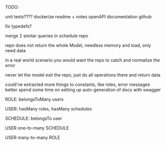 TODO:

<!-- user list with counted hours -> "start period" -> "end period" -->
<!-- time search options -->
<!-- update schedule -->
<!-- soft-delete schedule -->
<!-- reconsider start time and end time data types -->
<!-- user roles: edit and attach admin roles -->
<!-- edit/delete users -->
<!-- validation in routes -->
<!-- put creds in .env -->
unit tests????
dockerize
readme + notes
openAPI documentation
github

<!-- TEST VALIDATION -->

<!-- DELETE USER -->
<!-- EDIT USER -->

fix typedefs?

<!-- handle schedule insert where userId doesn't exist -->
merge 2 similar queries in schedule repo

<!-- How to handle scheduling logic where user queries are required? -->
<!-- Figure out why many-to-many relation of Schedules <-> Users not working? -> is it even necessary? -->

<!-- refactor auth to service -> repo -->
<!-- refactor user to service -> repo -->


repo does not return the whole Model, needless memory and load, only need data

in a real world scenario you would want the repo to catch and normalize the error

never let the model exit the repo, just do all operations there and return data

could've extracted more things to constants, like roles, error messages
better spend some time on setting up auto-generation of docs with swagger

ROLE: belongsToMany users

USER: hasMany roles, hasMany schedules

SCHEDULE: belongsTo user

USER one-to-many SCHEDULE

USER many-to-many ROLE
